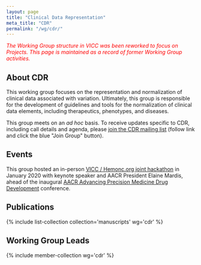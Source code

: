 ```yaml
---
layout: page
title: "Clinical Data Representation"
meta_title: "CDR"
permalink: "/wg/cdr/"
---
```


<div style="color:red;"><em>
The Working Group structure in VICC was been reworked to focus on Projects. This page is maintained as a record of former Working Group activities.
</em></div>

## About CDR
This working group focuses on the representation and normalization of clinical data associated with variation. Ultimately, this group is responsible for the development of guidelines and tools for the normalization of clinical data elements, including therapeutics, phenotypes, and diseases.

This group meets on an _ad hoc_ basis. To receive updates specific to CDR, including call details and agenda, please [join the CDR mailing list](https://groups.google.com/forum/#!forum/vicc-cdr-wg) (follow link and click the blue "Join Group" button).

## Events
This group hosted an in-person [VICC / Hemonc.org joint hackathon](https://twitter.com/cancervariants/status/1215104406187675648) in January 2020 with keynote speaker and AACR President Elaine Mardis, ahead of the inaugural [AACR Advancing Precision Medicine Drug Development](https://www.aacr.org/meeting/advancing-precision-medicine-2020/) conference.

## Publications
{% include list-collection collection='manuscripts' wg='cdr' %}

## Working Group Leads
{% include member-collection wg='cdr' %}
